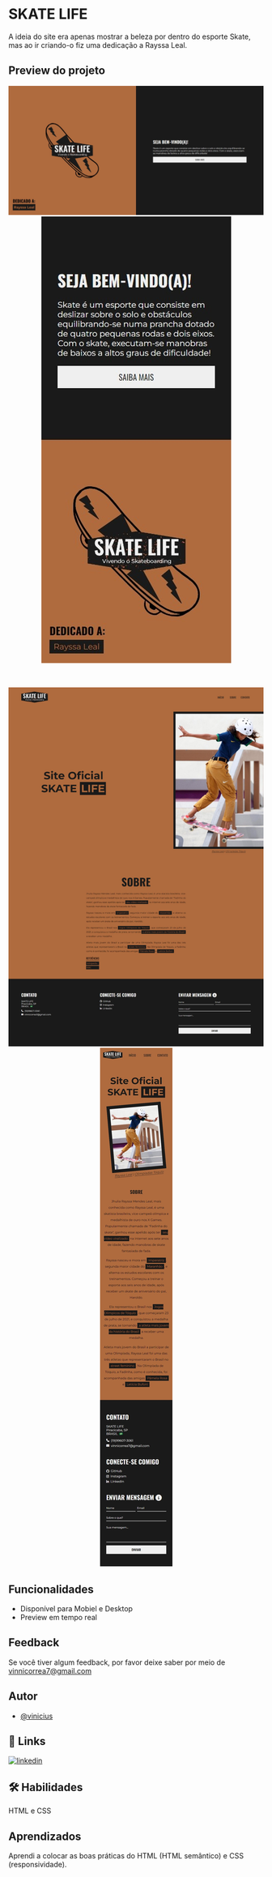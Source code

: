 
# SKATE LIFE

A ideia do site era apenas mostrar a beleza por dentro do esporte Skate, mas ao ir criando-o fiz uma dedicação a Rayssa Leal.
## Preview do projeto

<p align="center">
  <img alt="" src="assets/imagens/print-page-1.jpeg">
  <img alt="" src="assets/imagens/print-page-1-mobile.jpeg">
</p>

<br/>

<p align="center">
  <img alt="" src="assets/imagens/print-page-2.jpeg">
  <img alt="" src="assets/imagens/print-page-2-mobile.jpeg">
</p>

## Funcionalidades

- Disponível para Mobiel e Desktop
- Preview em tempo real

## Feedback

Se você tiver algum feedback, por favor deixe saber por meio de vinnicorrea7@gmail.com


## Autor

- [@vinicius](https://www.github.com/viniciuswx)


## 🔗 Links
[![linkedin](https://img.shields.io/badge/linkedin-0A66C2?style=for-the-badge&logo=linkedin&logoColor=white)](https://www.linkedin.com/in/vinicius-graciano-5081501a1/)

## 🛠 Habilidades
HTML e CSS

## Aprendizados

Aprendi a colocar as boas práticas do HTML (HTML semântico) e CSS (responsividade).

